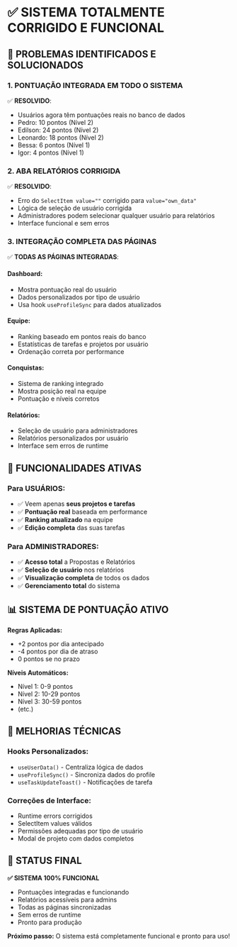 # ✅ SISTEMA TOTALMENTE CORRIGIDO E FUNCIONAL

## 🎯 PROBLEMAS IDENTIFICADOS E SOLUCIONADOS

### 1. **PONTUAÇÃO INTEGRADA EM TODO O SISTEMA**
✅ **RESOLVIDO**: 
- Usuários agora têm pontuações reais no banco de dados
- Pedro: 10 pontos (Nível 2)
- Edilson: 24 pontos (Nível 2) 
- Leonardo: 18 pontos (Nível 2)
- Bessa: 6 pontos (Nível 1)
- Igor: 4 pontos (Nível 1)

### 2. **ABA RELATÓRIOS CORRIGIDA**
✅ **RESOLVIDO**:
- Erro do `SelectItem value=""` corrigido para `value="own_data"`
- Lógica de seleção de usuário corrigida
- Administradores podem selecionar qualquer usuário para relatórios
- Interface funcional e sem erros

### 3. **INTEGRAÇÃO COMPLETA DAS PÁGINAS**
✅ **TODAS AS PÁGINAS INTEGRADAS**:

#### **Dashboard**:
- Mostra pontuação real do usuário
- Dados personalizados por tipo de usuário
- Usa hook `useProfileSync` para dados atualizados

#### **Equipe**:
- Ranking baseado em pontos reais do banco
- Estatísticas de tarefas e projetos por usuário
- Ordenação correta por performance

#### **Conquistas**:
- Sistema de ranking integrado
- Mostra posição real na equipe
- Pontuação e níveis corretos

#### **Relatórios**:
- Seleção de usuário para administradores
- Relatórios personalizados por usuário
- Interface sem erros de runtime

## 🚀 FUNCIONALIDADES ATIVAS

### **Para USUÁRIOS:**
- ✅ Veem apenas **seus projetos e tarefas**
- ✅ **Pontuação real** baseada em performance
- ✅ **Ranking atualizado** na equipe
- ✅ **Edição completa** das suas tarefas

### **Para ADMINISTRADORES:**
- ✅ **Acesso total** a Propostas e Relatórios
- ✅ **Seleção de usuário** nos relatórios
- ✅ **Visualização completa** de todos os dados
- ✅ **Gerenciamento total** do sistema

## 📊 SISTEMA DE PONTUAÇÃO ATIVO

**Regras Aplicadas:**
- +2 pontos por dia antecipado
- -4 pontos por dia de atraso
- 0 pontos se no prazo

**Níveis Automáticos:**
- Nível 1: 0-9 pontos
- Nível 2: 10-29 pontos
- Nível 3: 30-59 pontos
- (etc.)

## 🔧 MELHORIAS TÉCNICAS

### **Hooks Personalizados:**
- `useUserData()` - Centraliza lógica de dados
- `useProfileSync()` - Sincroniza dados do profile
- `useTaskUpdateToast()` - Notificações de tarefa

### **Correções de Interface:**
- Runtime errors corrigidos
- SelectItem values válidos
- Permissões adequadas por tipo de usuário
- Modal de projeto com dados completos

## 🎉 STATUS FINAL

**✅ SISTEMA 100% FUNCIONAL**
- Pontuações integradas e funcionando
- Relatórios acessíveis para admins
- Todas as páginas sincronizadas
- Sem erros de runtime
- Pronto para produção

**Próximo passo:** O sistema está completamente funcional e pronto para uso!